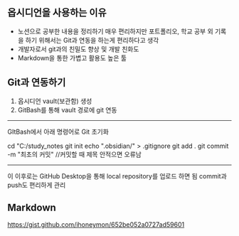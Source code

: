 ## 옵시디언을 사용하는 이유
- 노션으로 공부한 내용을 정리하기 매우 편리하지만 포트폴리오, 학교 공부 외 기록을 하기 위해서는 Git과 연동을 하는게 편리하다고 생각
- 개발자로서 git과의 친밀도 향상 및 개발 친화도
- Markdown을 통한 가볍고 활용도 높은 툴
## Git과 연동하기
1. 옵시디언 vault(보관함) 생성
2. GitBash를 통해 vault 경로에 git 연동
---
GItBash에서 아래 명령어로 Git 초기화

cd "C:/study_notes
git init
echo ".obsidian/" > .gitignore
git add .
git commit -m "최초의 커밋" //커밋할 때 제목 안적으면 오류남

---
이 이후로는 GitHub Desktop을 통해 local repository를 업로드 하면 됨
commit과 push도 편리하게 관리

## Markdown
https://gist.github.com/ihoneymon/652be052a0727ad59601